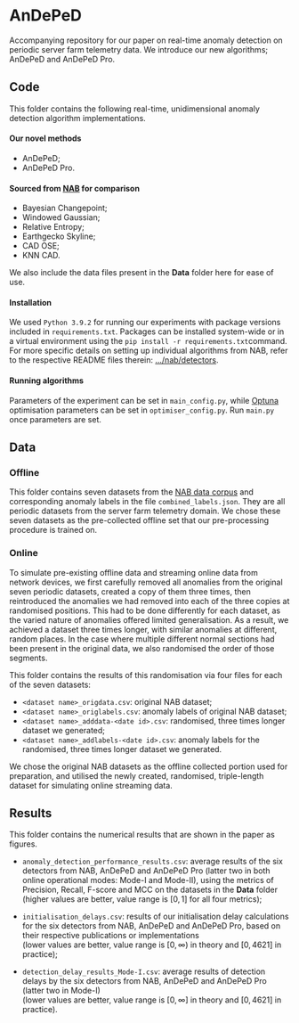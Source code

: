 # AnDePeD

Accompanying repository for our paper on real-time anomaly detection on periodic
server farm telemetry data. We introduce our new algorithms; AnDePeD and AnDePeD Pro.

## Code

This folder contains the following real-time, unidimensional anomaly detection
algorithm implementations.

#### Our novel methods

- AnDePeD;
- AnDePeD Pro.

#### Sourced from [NAB](https://github.com/numenta/NAB) for comparison
 
- Bayesian Changepoint;
- Windowed Gaussian;
- Relative Entropy;
- Earthgecko Skyline;
- CAD OSE;
- KNN CAD.

We also include the data files present in the **Data** folder here for ease of use.

#### Installation

We used `Python 3.9.2` for running our experiments with package versions included
in `requirements.txt`. Packages can be installed system-wide or in a virtual
environment using the `pip install -r requirements.txt`command.
For more specific details on setting up individual algorithms from NAB,
refer to the respective README files therein:
[.../nab/detectors](https://github.com/numenta/NAB/tree/master/nab/detectors).


#### Running algorithms

Parameters of the experiment can be set in `main_config.py`, while
[Optuna](https://optuna.org/) optimisation parameters can be set in
`optimiser_config.py`. Run `main.py` once parameters are set.

## Data

### Offline

This folder contains seven datasets from the [NAB data corpus](https://github.com/numenta/NAB)
and corresponding anomaly labels in the file `combined_labels.json`. They are all periodic
datasets from the server farm telemetry domain. We chose these seven datasets as the
pre-collected offline set that our pre-processing procedure is trained on.

### Online

To simulate pre-existing offline data and streaming online data from network devices, we first
carefully removed all anomalies from the original seven periodic datasets, created a copy of
them three times, then reintroduced the anomalies we had removed into each of the three copies
at randomised positions. This had to be done differently for each dataset, as the varied nature
of anomalies offered limited generalisation. As a result, we achieved a dataset three times
longer, with similar anomalies at different, random places. In the case where multiple different
normal sections had been present in the original data, we also randomised the order of those
segments.

This folder contains the results of this randomisation via four files for each of the seven datasets:
- `<dataset name>_origdata.csv`: original NAB dataset;
- `<dataset name>_origlabels.csv`: anomaly labels of original NAB dataset;
- `<dataset name>_adddata-<date id>.csv`: randomised, three times longer dataset we generated;
- `<dataset name>_addlabels-<date id>.csv`: anomaly labels for the randomised,
three times longer dataset we generated.

We chose the original NAB datasets as the offline collected portion used for preparation,
and utilised the newly created, randomised, triple-length dataset for simulating
online streaming data.

## Results

This folder contains the numerical results that are shown in the paper as figures. 

- `anomaly_detection_performance_results.csv`: average results of the six detectors from 
NAB, AnDePeD and AnDePeD Pro (latter two in both online
operational modes: Mode-I and Mode-II), using the metrics of
Precision, Recall, F-score and MCC on the datasets in the **Data** folder  
(higher values are better, value range is $[0,1]$ for all four metrics);

- `initialisation_delays.csv`: results of our initialisation delay calculations for the
six detectors from NAB, AnDePeD and AnDePeD Pro,
based on their respective publications or implementations  
(lower values are better, value range is $[0, \infty)$ in theory and $[0, 4621]$ in practice);

- `detection_delay_results_Mode-I.csv`: average results of detection delays by the six detectors
from NAB, AnDePeD and AnDePeD Pro (latter two in Mode-I)  
(lower values are better, value range is $[0, \infty]$ in theory and $[0, 4621]$ in practice).
